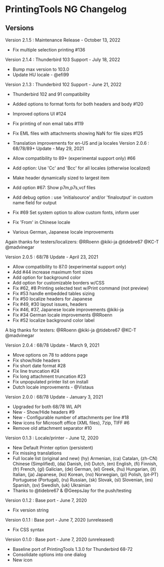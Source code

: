# PrintingTools NG Changelog

## Versions

Version 2.1.5 : Maintenance Release  - October 13, 2022

- Fix multiple selection printing #136

Version 2.1.4 : Thunderbird 103 Support - July 18, 2022

- Bump max version to 103.0
- Update HU locale - @efi99

Version 2.1.3 : Thunderbird 102 Support - June 21, 2022

- Thunderbird 102 and 91 compatibility 
- Added options to format fonts for both headers and body #120
- Improved options UI #124
- Fix printing of non email tabs #119
- Fix EML files with attachments showing NaN for file sizes #125
- Translation improvements for en-US and ja locales
Version 2.0.6 : 68/78/89+ Update - May 29, 2021

- Allow compatibility to 89+ (experimental support only) #66
- Add option: Use 'Cc' and 'Bcc' for all locales (otherwise localized)
- Make header dynamically sized to largest item
- Add option #67: Show p7m,p7s,vcf files
- Add debug option : use 'initialsource' and/or 'finaloutput' 
  in custom name field for output
- Fix #69  Set system option to allow custom fonts, inform user
- Fix 'From' in Chinese locale
- Various German, Japanese locale improvements

Again thanks for testers/localizers:
@RRoenn
@kiki-ja
@tidebre67 
@KC-T 
@madvinegar

Version 2.0.5 : 68/78 Update - April 23, 2021

- Allow compatibility to 87.0 (experimental support only)
- Add #44 increase maximum font sizes
- Add option for background color
- Add option for customizable borders w/CSS
- Fix #62, #8 Printing selected text w/Print command (not preview)
- Fix #53 handle embedded tables sizing
- Fix #50 localize headers for Japanese
- Fix #49, #30 layout issues, headers 
- Fix #46, #37, Japanese locale improvements @kiki-ja
- Fix #34 German locale improvements @RRoenn
- Fix #52 localize background color label

A big thanks for testers:
@RRoenn
@kiki-ja
@tidebre67 
@KC-T 
@madvinegar

Version 2.0.4 : 68/78 Update - March 9, 2021

- Move options on 78 to addons page 
- Fix show/hide headers 
- Fix short date format #28
- Fix line truncation #24
- Fix long attachment truncation #23
- Fix unpopulated printer list on install
- Dutch locale improvements - @Vistaus


Version 2.0.0 : 68/78 Update - January 3, 2021

- Upgraded for both 68/78 WL API
- New - Show/Hide headers #9
- New - Configurable number of attachments per line #18
- New icons for Microsoft office (XML files), 7zip, TIFF #6
- Remove old attachment separator #10

Version 0.1.3 : Locale/printer - June 12, 2020

- New Default Printer option (persistent)
- Fix missing translations
- Full locale list (original and new)
  (hy) Armenian, (ca) Catalan, (zh-CN) Chinese (Simplified), 
  (da) Danish, (nl) Dutch, (en) English, (fi) Finnish, 
  (fr) French, (gl) Galician, (de) German, (el) Greek, 
  (hu) Hungarian, (it) Italian, (ja) Japanese, (ko) Korean,
  (no) Norwegian, (pl) Polish, (pt-PT) Portuguese (Portugal), 
  (ru) Russian, (sk) Slovak, (sl) Slovenian, (es) Spanish, 
  (sv) Swedish, (uk) Ukrainian
- Thanks to @tidebre67 & @GeepsJay for the push/testing

Version 0.1.2 : Base port - June 7, 2020

- Fix version string

Version 0.1.1 : Base port - June 7, 2020 (unreleased)

- Fix CSS syntax

Version 0.1.0 : Base port - June 7, 2020 (unreleased)

- Baseline port of PrintingTools 1.3.0 for Thunderbird 68-72
- Consolidate options into one dialog
- New icon
